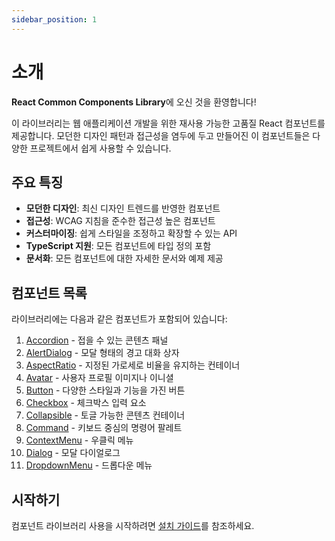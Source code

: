 ```yaml
---
sidebar_position: 1
---
```


# 소개

**React Common Components Library**에 오신 것을 환영합니다!

이 라이브러리는 웹 애플리케이션 개발을 위한 재사용 가능한 고품질 React 컴포넌트를 제공합니다. 모던한 디자인 패턴과 접근성을 염두에 두고 만들어진 이 컴포넌트들은 다양한 프로젝트에서 쉽게 사용할 수 있습니다.

## 주요 특징

- **모던한 디자인**: 최신 디자인 트렌드를 반영한 컴포넌트
- **접근성**: WCAG 지침을 준수한 접근성 높은 컴포넌트
- **커스터마이징**: 쉽게 스타일을 조정하고 확장할 수 있는 API
- **TypeScript 지원**: 모든 컴포넌트에 타입 정의 포함
- **문서화**: 모든 컴포넌트에 대한 자세한 문서와 예제 제공

## 컴포넌트 목록

라이브러리에는 다음과 같은 컴포넌트가 포함되어 있습니다:

1. [Accordion](/docs/components/accordion) - 접을 수 있는 콘텐츠 패널
2. [AlertDialog](/docs/components/alert-dialog) - 모달 형태의 경고 대화 상자
3. [AspectRatio](/docs/components/aspect-ratio) - 지정된 가로세로 비율을 유지하는 컨테이너
4. [Avatar](/docs/components/avatar) - 사용자 프로필 이미지나 이니셜
5. [Button](/docs/components/button) - 다양한 스타일과 기능을 가진 버튼
6. [Checkbox](/docs/components/checkbox) - 체크박스 입력 요소
7. [Collapsible](/docs/components/collapsible) - 토글 가능한 콘텐츠 컨테이너
8. [Command](/docs/components/command) - 키보드 중심의 명령어 팔레트
9. [ContextMenu](/docs/components/context-menu) - 우클릭 메뉴
10. [Dialog](/docs/components/dialog) - 모달 다이얼로그
11. [DropdownMenu](/docs/components/dropdown-menu) - 드롭다운 메뉴

## 시작하기

컴포넌트 라이브러리 사용을 시작하려면 [설치 가이드](/docs/installation)를 참조하세요. 